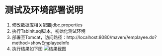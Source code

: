 # 测试及环境部署说明

1. 修改数据库相关配置jdbc.properties
2. 执行TabInit.sql脚本，初始化测试环境
3. 部署至Tomcat，访问路径：http://localhost:8080/maven//emplayee.do?method=showEmplayeeInfo
4. 执行结果如下图
![结果截图](http://od6ojrbik.bkt.clouddn.com/image/github/maven_demo.png)